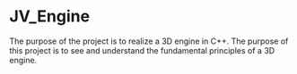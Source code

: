 # JV_Engine
The purpose of the project is to realize a 3D engine in C++. The purpose of this project is to see and understand the fundamental principles of a 3D engine.
